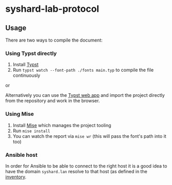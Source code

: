# syshard-lab-protocol

## Usage

There are two ways to compile the document:

### Using Typst directly

1. Install [Typst](https://github.com/typst/typst)
2. Run `typst watch --font-path ./fonts main.typ` to compile the file continuously

or

Alternatively you can use the [Typst web app](https://typst.app/) and import the project directly from the repository and work in the browser.

### Using Mise

1. Install [Mise](https://mise.jdx.dev/) which manages the project tooling
2. Run `mise install`
3. You can watch the report via `mise wr` (this will pass the font's path into it too)

### Ansible host

In order for Ansible to be able to connect to the right host it is a good idea to have the domain `syshard.lan` resolve to that host (as defined in the [inventory](./ansible/inventory.yml).
